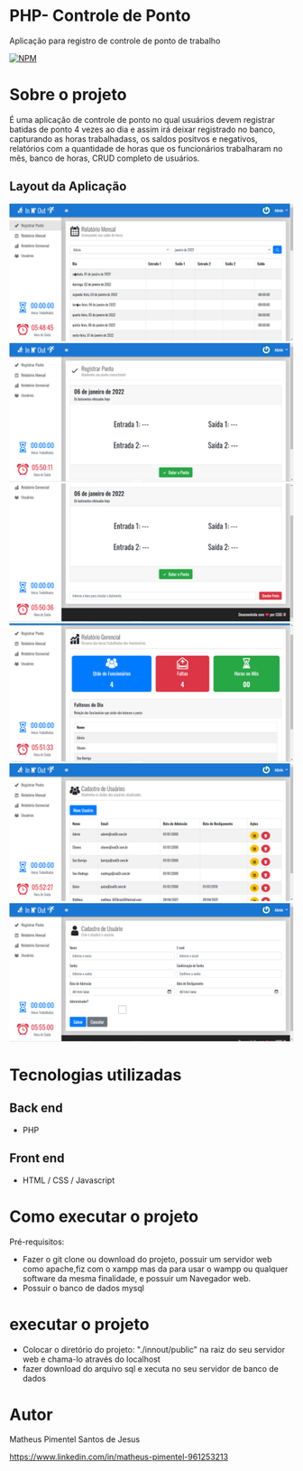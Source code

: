 # PHP- Controle de Ponto
Aplicação para registro de controle de ponto de trabalho

[![NPM](https://img.shields.io/npm/l/react)](https://github.com/Matheusp007-226/IMC_JS/blob/main/LICENSE) 

# Sobre o projeto

É uma aplicação de controle de ponto no qual usuários devem registrar batidas de ponto 4 vezes ao dia e assim irá deixar registrado no banco, capturando as horas trabalhadass, os saldos positvos e negativos, relatórios com a quantidade de horas que os funcionários trabalharam no mês, banco de horas, CRUD completo de usuários.

## Layout da Aplicação
![layout 1](img/Capturar1.PNG) ![layout 2](img/Capturar2.PNG) ![layout 3](img/Capturar3.PNG) ![layout 4](img/Capturar4.PNG) ![layout 5](img/Capturar5.PNG) ![layout 6](img/Capturar6.PNG)

# Tecnologias utilizadas
## Back end
- PHP
## Front end
- HTML / CSS / Javascript

# Como executar o projeto

Pré-requisitos: 
* Fazer o git clone ou download do projeto, possuir um servidor web como apache,fiz com o xampp mas da para usar o wampp ou qualquer software da mesma finalidade, e possuir um Navegador web.
* Possuir o banco de dados mysql

# executar o projeto
* Colocar o diretório do projeto: "./innout/public" na raiz do seu servidor web e chama-lo através do localhost
* fazer download do arquivo sql e xecuta no seu servidor de banco de dados

# Autor

Matheus Pimentel Santos de Jesus

https://www.linkedin.com/in/matheus-pimentel-961253213

